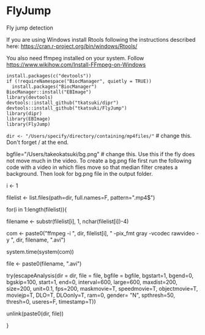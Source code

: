 # FlyJump


Fly jump detection

If you are using Windows install Rtools following the instructions described here: https://cran.r-project.org/bin/windows/Rtools/

You also need ffmpeg installed on your system. Follow https://www.wikihow.com/Install-FFmpeg-on-Windows

```
install.packages(c("devtools"))
if (!requireNamespace("BiocManager", quietly = TRUE))
  install.packages("BiocManager")
BiocManager::install("EBImage")
library(devtools)
devtools::install_github("tkatsuki/dipr")
devtools::install_github("tkatsuki/FlyJump")
library(dipr)
library(EBImage)
library(FlyJump)
```

`dir <- "/Users/specify/directory/containing/mp4files/"` # change this. Don't forget / at the end.

bgfile="/Users/takeokatsuki/bg.png" # change this. Use this if the fly does not move much in the video. To create a bg.png file first run the following code with a video in which 
flies move so that median filter creates a background. Then look for bg.png file in the output folder.

i <- 1

filelist <- list.files(path=dir, full.names=F, pattern=".mp4$")

for(i in 1:length(filelist)){

filename <- substr(filelist[i], 1, nchar(filelist[i])-4)

com <- paste0("ffmpeg -i ", dir, filelist[i], " -pix_fmt gray -vcodec rawvideo -y ", dir, filename, ".avi")

system.time(system(com))

file <- paste0(filename, ".avi")

try(escapeAnalysis(dir = dir, file = file, bgfile = bgfile, bgstart=1, bgend=0, bgskip=100, start=1, end=0, interval=600, large=600, maxdist=200, size=200, unit=0.1, fps=200, maskmovie=T, speedmovie=T, objectmovie=T, moviejp=T, DLO=T, DLOonly=T, ram=0, gender= "N", spthresh=50, thresh=0, useres=F, timestamp=T))

unlink(paste0(dir, file))

}
